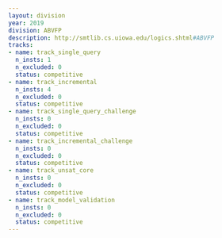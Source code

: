 ```yaml
---
layout: division
year: 2019
division: ABVFP
description: http://smtlib.cs.uiowa.edu/logics.shtml#ABVFP
tracks:
- name: track_single_query
  n_insts: 1
  n_excluded: 0
  status: competitive
- name: track_incremental
  n_insts: 4
  n_excluded: 0
  status: competitive
- name: track_single_query_challenge
  n_insts: 0
  n_excluded: 0
  status: competitive
- name: track_incremental_challenge
  n_insts: 0
  n_excluded: 0
  status: competitive
- name: track_unsat_core
  n_insts: 0
  n_excluded: 0
  status: competitive
- name: track_model_validation
  n_insts: 0
  n_excluded: 0
  status: competitive
---
```


